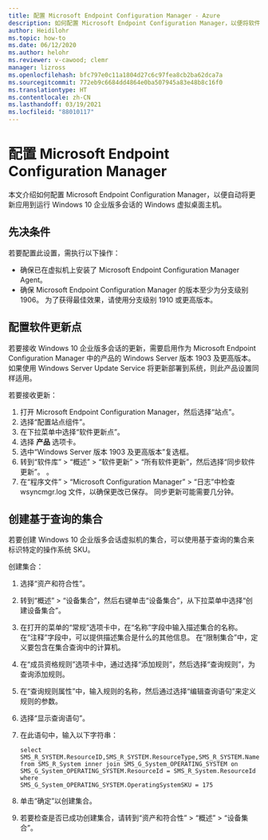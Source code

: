 ```yaml
---
title: 配置 Microsoft Endpoint Configuration Manager - Azure
description: 如何配置 Microsoft Endpoint Configuration Manager，以便将软件更新部署到 Windows 虚拟桌面上的 Windows 10 企业版多会话。
author: Heidilohr
ms.topic: how-to
ms.date: 06/12/2020
ms.author: helohr
ms.reviewer: v-cawood; clemr
manager: lizross
ms.openlocfilehash: bfc797e0c11a1804d27c6c97fea8cb2ba62dca7a
ms.sourcegitcommit: 772eb9c6684dd4864e0ba507945a83e48b8c16f0
ms.translationtype: HT
ms.contentlocale: zh-CN
ms.lasthandoff: 03/19/2021
ms.locfileid: "88010117"
---
```

# <a name="configure-microsoft-endpoint-configuration-manager"></a>配置 Microsoft Endpoint Configuration Manager

本文介绍如何配置 Microsoft Endpoint Configuration Manager，以便自动将更新应用到运行 Windows 10 企业版多会话的 Windows 虚拟桌面主机。

## <a name="prerequisites"></a>先决条件

若要配置此设置，需执行以下操作：

   - 确保已在虚拟机上安装了 Microsoft Endpoint Configuration Manager Agent。
   - 确保 Microsoft Endpoint Configuration Manager 的版本至少为分支级别 1906。 为了获得最佳效果，请使用分支级别 1910 或更高版本。

## <a name="configure-the-software-update-point"></a>配置软件更新点

若要接收 Windows 10 企业版多会话的更新，需要启用作为 Microsoft Endpoint Configuration Manager 中的产品的 Windows Server 版本 1903 及更高版本。 如果使用 Windows Server Update Service 将更新部署到系统，则此产品设置同样适用。

若要接收更新：

1. 打开 Microsoft Endpoint Configuration Manager，然后选择“站点”。
2. 选择“配置站点组件”。
3. 在下拉菜单中选择“软件更新点”。
4. 选择 **产品** 选项卡。
5. 选中“Windows Server 版本 1903 及更高版本”复选框。
6. 转到“软件库” > “概述” > “软件更新” > “所有软件更新”，然后选择“同步软件更新”。    。
7. 在“程序文件” > “Microsoft Configuration Manager” > “日志”中检查 wsyncmgr.log 文件，以确保更改已保存。   同步更新可能需要几分钟。

## <a name="create-a-query-based-collection"></a>创建基于查询的集合

若要创建 Windows 10 企业版多会话虚拟机的集合，可以使用基于查询的集合来标识特定的操作系统 SKU。

创建集合：

1. 选择“资产和符合性”。
2. 转到“概述” > “设备集合”，然后右键单击“设备集合”，从下拉菜单中选择“创建设备集合”。   
3. 在打开的菜单的“常规”选项卡中，在“名称”字段中输入描述集合的名称。  在“注释”字段中，可以提供描述集合是什么的其他信息。 在“限制集合”中，定义要包含在集合查询中的计算机。
4. 在“成员资格规则”选项卡中，通过选择“添加规则”，然后选择“查询规则”，为查询添加规则。  
5. 在“查询规则属性”中，输入规则的名称，然后通过选择“编辑查询语句”来定义规则的参数。 
6. 选择“显示查询语句”。
7. 在此语句中，输入以下字符串：

    ```syntax
    select
    SMS_R_SYSTEM.ResourceID,SMS_R_SYSTEM.ResourceType,SMS_R_SYSTEM.Name,SMS_R_SYSTEM.SMSUniqueIdentifier,SMS_R_SYSTEM.ResourceDomainORWorkgroup,SMS_R_SYSTEM.Client
    from SMS_R_System inner join SMS_G_System_OPERATING_SYSTEM on
    SMS_G_System_OPERATING_SYSTEM.ResourceId = SMS_R_System.ResourceId where
    SMS_G_System_OPERATING_SYSTEM.OperatingSystemSKU = 175
    ```

8. 单击“确定”以创建集合。
9. 若要检查是否已成功创建集合，请转到“资产和符合性” > “概述” > “设备集合”。  
